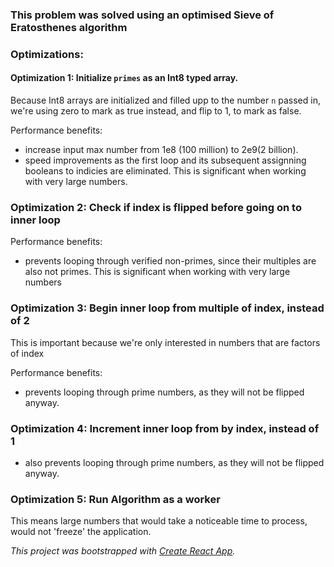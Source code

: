 
### This problem was solved using an optimised Sieve of Eratosthenes algorithm

### Optimizations:
#### Optimization 1: Initialize `primes` as an Int8 typed array.
Because Int8 arrays are initialized and filled upp to the number `n` passed in, we're using zero to mark as true instead, and flip to 1, to mark as false.

Performance benefits:
- increase input max number from 1e8 (100 million) to 2e9(2 billion).
- speed improvements as the first loop and its subsequent assignning booleans to indicies are eliminated. This is significant when working with very large numbers.

### Optimization 2: Check if index is flipped before going on to inner loop
Performance benefits:
- prevents looping through verified non-primes, since their multiples are also not primes. This is significant when working with very large numbers

### Optimization 3: Begin inner loop from multiple of index, instead of 2
This is important because we're only interested in numbers that are factors of index

Performance benefits:
- prevents looping through prime numbers, as they will not be flipped anyway.

### Optimization 4: Increment inner loop from by index, instead of 1
- also prevents looping through prime numbers, as they will not be flipped anyway.

### Optimization 5: Run Algorithm as a worker
This means large numbers that would take a noticeable time to process, would not 'freeze' the application.


*This project was bootstrapped with [Create React App](https://github.com/facebook/create-react-app).*
